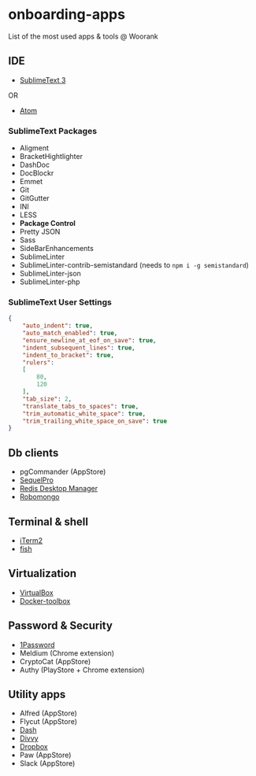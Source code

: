 # onboarding-apps
List of the most used apps &amp; tools @ Woorank


## IDE

- [SublimeText 3](http://www.sublimetext.com)

OR

- [Atom](https://atom.io/)

### SublimeText Packages

- Aligment
- BracketHightlighter
- DashDoc
- DocBlockr
- Emmet
- Git
- GitGutter
- INI
- LESS
- **Package Control**
- Pretty JSON
- Sass
- SideBarEnhancements
- SublimeLinter
- SublimeLinter-contrib-semistandard (needs to `npm i -g semistandard`)
- SublimeLinter-json
- SublimeLinter-php

### SublimeText User Settings

```json
{
	"auto_indent": true,
	"auto_match_enabled": true,
	"ensure_newline_at_eof_on_save": true,
	"indent_subsequent_lines": true,
	"indent_to_bracket": true,
	"rulers":
	[
		80,
		120
	],
	"tab_size": 2,
	"translate_tabs_to_spaces": true,
	"trim_automatic_white_space": true,
	"trim_trailing_white_space_on_save": true
}
```

## Db clients

- pgCommander (AppStore)
- [SequelPro](http://www.sequelpro.com/)
- [Redis Desktop Manager](http://redisdesktop.com/)
- [Robomongo](http://robomongo.org/)

## Terminal & shell

- [iTerm2](https://www.iterm2.com/)
- [fish](http://fishshell.com/)

## Virtualization

- [VirtualBox](https://www.virtualbox.org/wiki/Downloads)
- [Docker-toolbox](https://www.docker.com/docker-toolbox)


## Password & Security

- [1Password](https://agilebits.com/onepassword)
- Meldium (Chrome extension)
- CryptoCat (AppStore)
- Authy (PlayStore + Chrome extension)

## Utility apps

- Alfred (AppStore)
- Flycut (AppStore)
- [Dash](https://kapeli.com/dash)
- [Divvy](http://mizage.com/divvy)
- [Dropbox](https://www.dropbox.com/)
- Paw (AppStore)
- Slack (AppStore)

